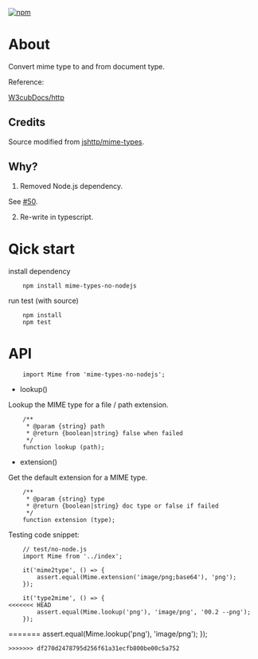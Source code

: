  [![npm](https://img.shields.io/npm/v/mime-types-no-nodejs?logo=npm)](https://npmjs.org/package/mime-types-no-nodejs)

# About

Convert mime type to and from document type.

Reference:

[W3cubDocs/http](https://docs.w3cub.com/http/basics_of_http/mime_types/complete_list_of_mime_types)

## Credits

Source modified from [jshttp/mime-types](https://github.com/jshttp/mime-types).

## Why?

1. Removed Node.js dependency.

See [#50](https://github.com/jshttp/mime-types/issues/50#issuecomment-442916069).

2. Re-write in typescript.

# Qick start

install dependency

```
    npm install mime-types-no-nodejs
```

run test (with source)

```
    npm install
    npm test
```

# API

```
    import Mime from 'mime-types-no-nodejs';
```

- lookup()

Lookup the MIME type for a file / path extension.

```
    /**
     * @param {string} path
     * @return {boolean|string} false when failed
     */
    function lookup (path);
```

- extension()

Get the default extension for a MIME type.

```
    /**
     * @param {string} type
     * @return {boolean|string} doc type or false if failed
     */
    function extension (type);
```

Testing code snippet:

```
    // test/no-node.js
    import Mime from '../index';

    it('mime2type', () => {
        assert.equal(Mime.extension('image/png;base64'), 'png');
    });

    it('type2mime', () => {
<<<<<<< HEAD
        assert.equal(Mime.lookup('png'), 'image/png', '00.2 --png');
    });
```
=======
        assert.equal(Mime.lookup('png'), 'image/png');
    });
```
>>>>>>> df270d2478795d256f61a31ecfb800be00c5a752
